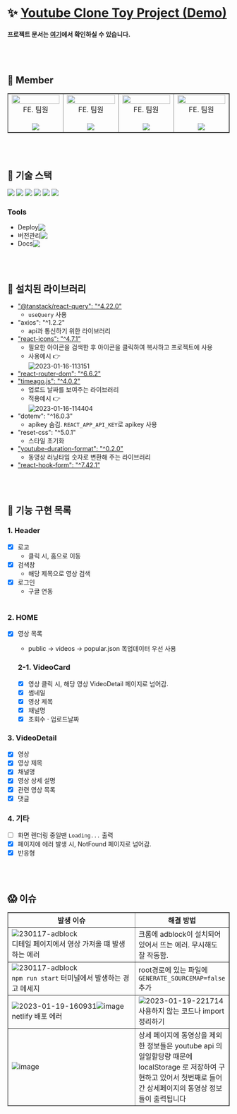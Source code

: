 # :sparkles: [Youtube Clone Toy Project (Demo)](https://kdt3-team7-react-youtube-app.netlify.app)

#### 프로젝트 문서는 [여기](https://docs.google.com/spreadsheets/d/1EhoF12aqxV7dyYcOJNbmAZO6rkJGMgtNTbrpR0zFBcM/edit#gid=0)에서 확인하실 수 있습니다.

<br/><br/>

## :raising_hand: Member

<table border>
  <tbody>
    <tr>
      <td align="center" width="150px">
        <img width="100%" src="https://avatars.githubusercontent.com/u/103119275?v=4"  alt=""/>
        <center>FE. 팀원</center>
        <br/>
        <a href="https://github.com/Hyeeeein">
          <img src="https://img.shields.io/badge/김혜인-2596be?style=flat-round&logo=GitHub&logoColor=white"/>
        </a>
      </br>
      <td align="center" width="150px">
        <img width="100%" src="https://avatars.githubusercontent.com/u/103406196?v=4"  alt=""/>
        <center>FE. 팀원</center>
        <br/>
        <a href="https://github.com/hyorimcho">
          <img src="https://img.shields.io/badge/조효림-e28743?style=flat-round&logo=GitHub&logoColor=white"/>
        </a>
      </td>
      <td align="center" width="150px">
        <img width="100%" src="https://avatars.githubusercontent.com/u/76930602?v=4"  alt=""/>
        <center>FE. 팀원</center>
        <br/>
        <a href="https://github.com/0nesan">
          <img src="https://img.shields.io/badge/한수산-96be25?style=flat-round&logo=GitHub&logoColor=white"/>
        </a>
      </td>
      <td align="center" width="150px">
        <img width="100%" src="https://avatars.githubusercontent.com/u/64674174?v=4"  alt=""/>
        <center>FE. 팀원</center>
        <br/>
        <a href="https://github.com/hyerimhan">
          <img src="https://img.shields.io/badge/한혜림-FF55B6?style=flat-round&logo=GitHub&logoColor=white"/>
        </a>
      </td>
     </tr>
  </tbody>
</table>

<br/><br/>

## :wrench: 기술 스택
<img src="https://img.shields.io/badge/HTML-E34F26?style=flat-round&logo=HTML5&logoColor=white"/> <img src="https://img.shields.io/badge/Sass-CC6699?style=flat-round&logo=Sass&logoColor=white"/> <img src="https://img.shields.io/badge/JavaScript-F7DF1E?style=flat-round&logo=JavaScript&logoColor=white"/> <img src="https://img.shields.io/badge/React-61DAFB?style=flat-round&logo=React&logoColor=gray"/> <img src="https://img.shields.io/badge/TypeScript-3178C6?style=flat-round&logo=TypeScript&logoColor=white"/> <img src="https://img.shields.io/badge/Firebase-FFCA28?style=flat-round&logo=Firebase&logoColor=white"/>
<br/>

### Tools
- <div style="display:flex; align-items: center; margin-right:10px;"><span>Deploy </span><img src="https://img.shields.io/badge/Netlify-00C7B7?style=flat-round&logo=Netlify&logoColor=white"/></div>
- <div style="display:flex; align-items: center;"><span>버전관리 </span><img src="https://img.shields.io/badge/GitHub-181717?style=flat-round&logo=GitHub&logoColor=white"/></div>
- <div style="display:flex; align-items: center;"><span>Docs </span><img src="https://img.shields.io/badge/Google Sheets-34A853?style=flat-round&logo=Google Sheets&logoColor=white"/></div>

<br/><br/>

## :page_with_curl: 설치된 라이브러리

- ["@tanstack/react-query": "^4.22.0"](https://tanstack.com/query/latest/docs/react/overview)
  - `useQuery` 사용
- "axios": "^1.2.2"
  - api과 통신하기 위한 라이브러리
- ["react-icons": "^4.7.1"](https://react-icons.github.io/react-icons)
  - 필요한 아이콘을 검색한 후 아이콘을 클릭하여 복사하고 프로젝트에 사용
  - 사용예시 :point_right:<br/>
    <img src="https://i.ibb.co/09MnYzG/2023-01-16-113151.png" alt="2023-01-16-113151" border="0">
- ["react-router-dom": "^6.6.2"](https://reactrouter.com/en/main)
- ["timeago.js": "^4.0.2"](https://www.npmjs.com/package/timeago.js/v/4.0.0-beta.3)
  - 업로드 날짜를 보여주는 라이브러리
  - 적용예시 :point_right:<br/>
    <img src="https://i.ibb.co/JvJ3Ssv/2023-01-16-114404.png" alt="2023-01-16-114404" border="0">
- "dotenv": "^16.0.3"
  - apikey 숨김. `REACT_APP_API_KEY`로 apikey 사용
- "reset-css": "^5.0.1"
  - 스타일 초기화
- ["youtube-duration-format": "^0.2.0"](https://www.npmjs.com/package/youtube-duration-format)
  - 동영상 러닝타임 숫자로 변환해 주는 라이브러리
- ["react-hook-form": "^7.42.1"](https://react-hook-form.com/)

<br/><br/>

## :pushpin: 기능 구현 목록

### 1. Header

- [X] 로고
  - 클릭 시, 홈으로 이동
- [X] 검색창
  - 해당 제목으로 영상 검색
- [X] 로그인
  - 구글 연동
    <br/><br/>

### 2. HOME

- [X] 영상 목록
  - public -> videos -> popular.json 목업데이터 우선 사용

  ### 2-1. VideoCard

  - [X] 영상 클릭 시, 해당 영상 VideoDetail 페이지로 넘어감.
  - [X] 썸네일
  - [X] 영상 제목
  - [X] 채널명
  - [X] 조회수 &middot; 업로드날짜

### 3. VideoDetail

- [X] 영상
- [X] 영상 제목
- [X] 채널명
- [X] 영상 상세 설명
- [X] 관련 영상 목록
- [X] 댓글

### 4. 기타

- [ ] 화면 렌더링 중일땐 `Loading...` 출력
- [X] 페이지에 에러 발생 시, NotFound 페이지로 넘어감.
- [X] 반응형

<br/><br/>

## :scream: 이슈

<table border>
  <thead>
    <tr>
      <th width="60%">발생 이슈</th>
      <th>해결 방법</th>
    </tr>
  </thead>  
  <tbody>
    <tr>
      <td><img src="https://i.ibb.co/2yBFch9/230117-adblock.png" alt="230117-adblock" border="0"><br/>디테일 페이지에서 영상 가져올 떄 발생하는 에러</td>
      <td>크롬에 adblock이 설치되어 있어서 뜨는 에러. 무시해도 잘 작동함.</td>
    </tr>
    <tr>
      <td><img src="https://slack-imgs.com/?c=1&o1=ro&url=https%3A%2F%2Fuser-images.githubusercontent.com%2F64674174%2F213912869-318ab25a-9faf-4940-9278-a66bc683b414.png" alt="230117-adblock" border="0"><br/><code>npm run start</code> 터미널에서 발생하는 경고 메세지</td>
      <td>root경로에 있는 파일에 <code>GENERATE_SOURCEMAP=false</code> 추가</td>
    </tr>
    <tr>
      <td><img src="https://i.ibb.co/qC8tCmT/2023-01-19-160931.png" alt="2023-01-19-160931" border="0"><img src="https://i.ibb.co/rFmF9PZ/image.png" alt="image" border="0"><br/>netlify 배포 에러</td>
      <td><img src="https://i.ibb.co/CQL4mYb/2023-01-19-221714.png" alt="2023-01-19-221714" border="0"><br/>사용하지 않는 코드나 import 정리하기</td>
    </tr>
    <tr>
      <td><img src="https://i.ibb.co/54s4zCC/image.png" alt="image" border="0"></td>
      <td>상세 페이지에 동영상을 제외한 정보들은 youtube api 의 일일할당량 때문에 localStorage 로 저장하여 구현하고 있어서 첫번째로 들어간 상세페이지의 동영상 정보들이 출력됩니다 </td>
    </tr>
    </tbody>
</table>